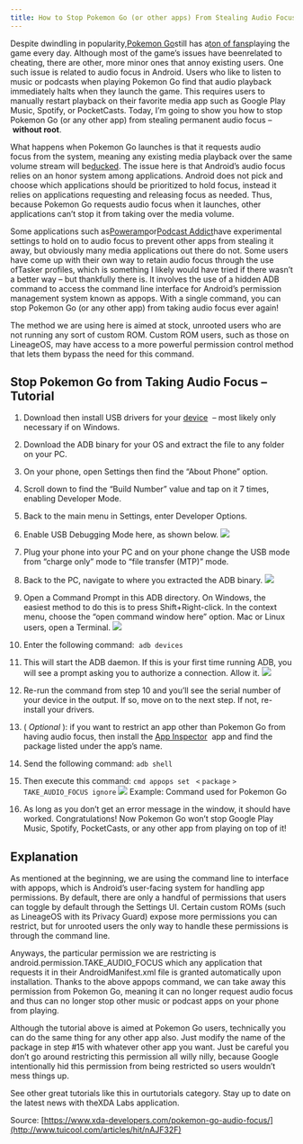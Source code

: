 ```yaml
---
title: How to Stop Pokemon Go (or other apps) From Stealing Audio Focus
---
```


Despite dwindling in popularity,[Pokemon Go](https://play.google.com/store/apps/details?id=com.nianticlabs.pokemongo)still has a[ton of fans](https://www.reddit.com/r/pokemongo/)playing the game every day. Although most of the game’s issues have beenrelated to cheating, there are other, more minor ones that annoy existing users. One such issue is related to audio focus in Android. Users who like to listen to music or podcasts when playing Pokemon Go find that audio playback immediately halts when they launch the game. This requires users to manually restart playback on their favorite media app such as Google Play Music, Spotify, or PocketCasts. Today, I’m going to show you how to stop Pokemon Go \(or any other app\) from stealing permanent audio focus – **without root**.

What happens when Pokemon Go launches is that it requests audio focus from the system, meaning any existing media playback over the same volume stream will be[ducked](https://en.wikipedia.org/wiki/Ducking). The issue here is that Android’s audio focus relies on an honor system among applications. Android does not pick and choose which applications should be prioritized to hold focus, instead it relies on applications requesting and releasing focus as needed. Thus, because Pokemon Go requests audio focus when it launches, other applications can’t stop it from taking over the media volume.

Some applications such as[Poweramp](https://play.google.com/store/apps/details?id=com.maxmpz.audioplayer)or[Podcast Addict](https://play.google.com/store/apps/details?id=com.bambuna.podcastaddict)have experimental settings to hold on to audio focus to prevent other apps from stealing it away, but obviously many media applications out there do not. Some users have come up with their own way to retain audio focus through the use ofTasker profiles, which is something I likely would have tried if there wasn’t a better way – but thankfully there is. It involves the use of a hidden ADB command to access the command line interface for Android’s permission management system known as appops. With a single command, you can stop Pokemon Go \(or any other app\) from taking audio focus ever again!

The method we are using here is aimed at stock, unrooted users who are not running any sort of custom ROM. Custom ROM users, such as those on LineageOS, may have access to a more powerful permission control method that lets them bypass the need for this command.

## Stop Pokemon Go from Taking Audio Focus – Tutorial

1. Download then install USB drivers for your
   [device](https://developer.android.com/studio/run/oem-usb.html)
    – most likely only necessary if on Windows.
2. Download the ADB binary for your OS and extract the file to any folder on your PC.
3. On your phone, open Settings then find the “About Phone” option.
4. Scroll down to find the “Build Number” value and tap on it 7 times, enabling Developer Mode.
5. Back to the main menu in Settings, enter Developer Options.
6. Enable USB Debugging Mode here, as shown below.
   ![](http://img1.tuicool.com/Y7fU7j.jpg!web)
7. Plug your phone into your PC and on your phone change the USB mode from “charge only” mode to “file transfer \(MTP\)” mode.
8. Back to the PC, navigate to where you extracted the ADB binary.
   ![](http://img0.tuicool.com/AbeuAvU.png!web)
9. Open a Command Prompt in this ADB directory. On Windows, the easiest method to do this is to press Shift+Right-click. In the context menu, choose the “open command window here” option. Mac or Linux users, open a Terminal.
   ![](http://img1.tuicool.com/zauqQrQ.png!web)
10. Enter the following command: 
    `adb devices`
11. This will start the ADB daemon. If this is your first time running ADB, you will see a prompt asking you to authorize a connection. Allow it.
    ![](http://img1.tuicool.com/yA3Eben.jpg!web)
12. Re-run the command from step 10 and you’ll see the serial number of your device in the output. If so, move on to the next step. If not, re-install your drivers.
13. \(
    _Optional_
    \): if you want to restrict an app other than Pokemon Go from having audio focus, then install the
    [App Inspector](https://play.google.com/store/apps/details?id=com.ubqsoft.sec01)
     app and find the package listed under the app’s name.
14. Send the following command:
    `adb shell`
15. Then execute this command:
    `cmd appops set `
    `<`
    `package`
    `>`
    ` TAKE_AUDIO_FOCUS ignore`
    ![](http://img2.tuicool.com/vyEVFbe.png!web)
    Example: Command used for Pokemon Go

16. As long as you don’t get an error message in the window, it should have worked. Congratulations! Now Pokemon Go won’t stop Google Play Music, Spotify, PocketCasts, or any other app from playing on top of it!

## Explanation

As mentioned at the beginning, we are using the command line to interface with appops, which is Android’s user-facing system for handling app permissions. By default, there are only a handful of permissions that users can toggle by default through the Settings UI. Certain custom ROMs \(such as LineageOS with its Privacy Guard\) expose more permissions you can restrict, but for unrooted users the only way to handle these permissions is through the command line.

Anyways, the particular permission we are restricting is android.permission.TAKE\_AUDIO\_FOCUS which any application that requests it in their AndroidManifest.xml file is granted automatically upon installation. Thanks to the above appops command, we can take away this permission from Pokemon Go, meaning it can no longer request audio focus and thus can no longer stop other music or podcast apps on your phone from playing.

Although the tutorial above is aimed at Pokemon Go users, technically you can do the same thing for any other app also. Just modify the name of the package in step \#15 with whatever other app you want. Just be careful you don’t go around restricting this permission all willy nilly, because Google intentionally hid this permission from being restricted so users wouldn’t mess things up.

See other great tutorials like this in ourtutorials category. Stay up to date on the latest news with theXDA Labs application.



Source: [https://www.xda-developers.com/pokemon-go-audio-focus/](http://www.tuicool.com/articles/hit/nAJF32F)

